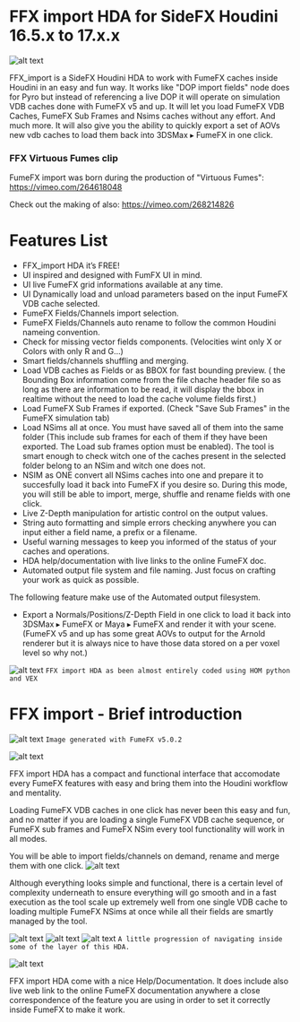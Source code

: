 # FFX import HDA for SideFX Houdini 16.5.x to 17.x.x
![alt text](https://github.com/alexnardini/FFX_import/blob/master/imgs/ffx_import_WELCOME.jpg)

FFX_import is a SideFX Houdini HDA to work with FumeFX caches inside Houdini in an easy and fun way. It works like "DOP import fields" node does for Pyro but instead of referencing a live DOP it will operate on simulation VDB caches done with FumeFX v5 and up. 
It will let you load FumeFX VDB Caches, FumeFX Sub Frames and Nsims caches without any effort. And much more.
It will also give you the ability to quickly export a set of AOVs new vdb caches to load them back into 3DSMax ▸ FumeFX in one click.

### FFX Virtuous Fumes clip 
FumeFX import was born during the production of "Virtuous Fumes":
https://vimeo.com/264618048

Check out the making of also:
https://vimeo.com/268214826

# Features List

- FFX_import HDA it’s FREE!
- UI inspired and designed with FumFX UI in mind.
- UI live FumeFX grid informations available at any time.
- UI Dynamically load and unload parameters based on the input FumeFX VDB cache selected.
- FumeFX Fields/Channels import selection.
- FumeFX Fields/Channels auto rename to follow the common Houdini nameing convention.
- Check for missing vector fields components. (Velocities wint only X or Colors with only R and G…)
- Smart fields/channels shuffling and merging.
- Load VDB caches as Fields or as BBOX for fast bounding preview. ( the Bounding Box information come from the file chache header file so as long as there are information to be read, it will display the bbox in realtime without the need to load the cache volume fields first.)
- Load FumeFX Sub Frames if exported. (Check "Save Sub Frames" in the FumeFX simulation tab)
- Load NSims all at once. You must have saved all of them into the same folder (This include sub frames for each of them if they     have been exported. The Load sub frames option must be enabled). The tool is smart enough to check witch one of the caches present in the selected folder belong to an NSim and witch one does not.
- NSIM as ONE convert all NSims caches into one and prepare it to succesfully load it back into FumeFX if you desire so.
During this mode, you will still be able to import, merge, shuffle and rename fields with one click.
- Live Z-Depth manipulation for artistic control on the output values.
- String auto formatting and simple errors checking anywhere you can input either a field name, a prefix or a filename.
- Useful warning messages to keep you informed of the status of your caches and operations.
- HDA help/documentation with live links to the online FumeFX doc.
- Automated output file system and file naming. Just focus on crafting your work as quick as possible.

The following feature make use of the Automated output filesystem.
- Export a Normals/Positions/Z-Depth Field in one click to load it back into 3DSMax ▸ FumeFX or Maya ▸ FumeFX and render it with your scene.
(FumeFX v5 and up has some great AOVs to output for the Arnold renderer but it is always nice to have those data stored on a per voxel level so why not.) 

![alt text](https://github.com/alexnardini/FFX_import/blob/master/imgs/ffx_powered_by.jpg)
`FFX import HDA as been almost entirely coded using HOM python and VEX`


# FFX import - Brief introduction
![alt text](https://github.com/alexnardini/FFX_import/blob/master/imgs/ffx.jpg)
`Image generated with FumeFX v5.0.2`

![alt text](https://github.com/alexnardini/FFX_import/blob/master/imgs/ffx_ui_001.jpg)

FFX import HDA has a compact and functional interface that accomodate every FumeFX features with easy
and bring them into the Houdini workflow and mentality.

Loading FumeFX VDB caches in one click has never been this easy and fun,
and no matter if you are loading a single FumeFX VDB cache sequence, or FumeFX sub frames and FumeFX NSim
every tool functionality will work in all modes.

You will be able to import fields/channels on demand, rename and merge them with one click.
![alt text](https://github.com/alexnardini/FFX_import/blob/master/imgs/ffx_import_h_007.jpg)


Although everything looks simple and functional, there is a certain level of complexity underneath to ensure
everything will go smooth and in a fast execution as the tool scale up extremely well from one single VDB cache
to loading multiple FumeFX NSims at once while all their fields are smartly managed by the tool.

![alt text](https://github.com/alexnardini/FFX_import/blob/master/imgs/ffx_import_h_002.jpg)
![alt text](https://github.com/alexnardini/FFX_import/blob/master/imgs/ffx_import_h_003.jpg)
![alt text](https://github.com/alexnardini/FFX_import/blob/master/imgs/ffx_import_h_004.jpg)
`A little progression of navigating inside some of the layer of this HDA.`



![alt text](https://github.com/alexnardini/FFX_import/blob/master/imgs/ffx_import_h_005.jpg)

FFX import HDA come with a nice Help/Documentation. It does include also live web link to the online FumeFX documentation
anywhere a close correspondence of the feature you are using in order to set it correctly inside FumeFX to make it work.
